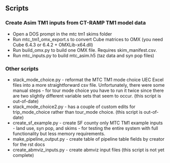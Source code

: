 
## Scripts

### Create Asim TM1 inputs from CT-RAMP TM1 model data

  - Open a DOS prompt in the mtc tm1 skims folder
  - Run mtc_tm1_omx_export.s to convert Cube matrices to OMX (you need Cube 6.4.3 or 6.4.2 + OMXLib-x64.dll)
  - Run build_omx.py to build one OMX file. Requires skim_manifest.csv.
  - Run mtc_inputs.py to build mtc_asim.h5 (taz data and syn pop files)

### Other scripts
  - stack_mode_choice.py - reformat the MTC TM1 mode choice UEC Excel files into a more straightforward csv file.  Unfortunately, there were some manual steps - for tour mode choice you have to run it twice since there are two slightly different variable sets that seem to occur. (this script is out-of-date)
  - stack_mode_choice2.py - has a couple of custom edits for trip_mode_choice rather than tour_mode choice. (this script is out-of-date)
  - create_sf_example.py - create SF county only MTC TM1 example inputs - land use, syn pop, and skims - for testing the entire system with full functionality but less memory requirements.
  - make_pipeline_output.py - create table of pipeline table fields by creator for the rst docs
  - create_abmviz_inputs.py - create abmviz input files (this script is not yet complete)